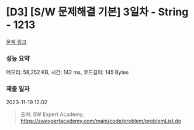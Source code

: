 # [D3] [S/W 문제해결 기본] 3일차 - String - 1213 

[문제 링크](https://swexpertacademy.com/main/code/problem/problemDetail.do?contestProbId=AV14P0c6AAUCFAYi) 

### 성능 요약

메모리: 58,252 KB, 시간: 142 ms, 코드길이: 145 Bytes

### 제출 일자

2023-11-19 12:02



> 출처: SW Expert Academy, https://swexpertacademy.com/main/code/problem/problemList.do